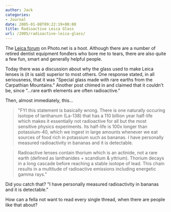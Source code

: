 ```yaml
---
author: Jack
categories:
- Journal
date: 2005-01-08T09:22:19+00:00
title: Radioactive Leica Glass
url: /2005/radioactive-leica-glass/
---
```


The [Leica forum][1] on Photo.net is a hoot. Although there are a number of retired dentist equipment fondlers who bore me to tears, there are also quite a few fun, smart and generally helpful people.

Today there was a discussion about why the glass used to make Leica lenses is (it is said) superior to most others. One response stated, in all seriousness, that it was "Special glass made with rare earths from the Carpathian Mountains." Another post chimed in and claimed that it couldn't be, since "&#8230;rare earth elements are often radioactive."

Then, almost immediately, this&#8230;

> 
> 
> "FYI this statement is basically wrong. There is one naturally occuring isotope of lanthanum (La-138) that has a 110 billion year half-life which makes it essentially not radioactive for all but the most sensitive physics experiments. Its half-life is 100x longer than potassium-40, which we ingest in large amounts whenever we eat sources of food rich in potassium such as bananas. I have personally measured radioactivity in bananas and it is detectable.
> 
> 

> 
> 
> Radioactive lenses contain thorium which is an actinide, not a rare earth (defined as lanthanides + scandium & yttrium). Thorium decays in a long cascade before reaching a stable isotope of lead. This chain results in a multitude of radioactive emissions including energetic gamma rays."
> 
> 

Did you catch that? "I have personally measured radioactivity in bananas and it is detectable."

How can a fella not want to read every single thread, when there are people like that about?

 [1]: http://www.photo.net/bboard/forum?topic_id=1548